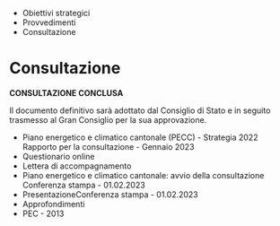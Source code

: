   * Obiettivi strategici
  * Provvedimenti
  * Consultazione

#  Consultazione

**CONSULTAZIONE CONCLUSA**

Il documento definitivo sarà adottato dal Consiglio di Stato e in seguito
trasmesso al Gran Consiglio per la sua approvazione.

  * Piano energetico e climatico cantonale (PECC) - Strategia 2022 Rapporto per la consultazione - Gennaio 2023
  * Questionario online
  * Lettera di accompagnamento
  * Piano energetico e climatico cantonale: avvio della consultazione Conferenza stampa - 01.02.2023
  * PresentazioneConferenza stampa - 01.02.2023
  * Approfondimenti
  * PEC - 2013

